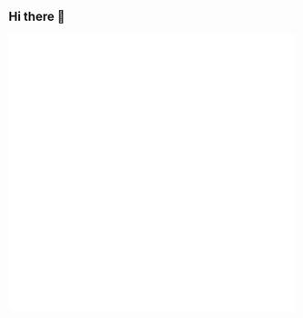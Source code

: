 ## Hi there 👋

<!--
Hier Konfiguration nachschauen: https://metrics.lecoq.io/embed
-->
![Metrics](/github-metrics.svg)
